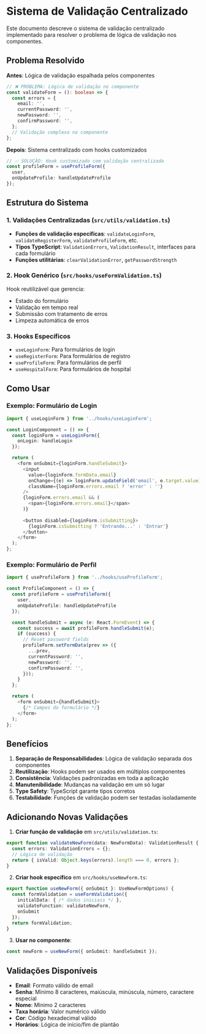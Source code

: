 # Sistema de Validação Centralizado

Este documento descreve o sistema de validação centralizado implementado para resolver o problema de lógica de validação nos componentes.

## Problema Resolvido

**Antes**: Lógica de validação espalhada pelos componentes
```typescript
// ❌ PROBLEMA: Lógica de validação no componente
const validateForm = (): boolean => {
  const errors = {
    email: '',
    currentPassword: '',
    newPassword: '',
    confirmPassword: '',
  };
  // Validação complexa no componente
};
```

**Depois**: Sistema centralizado com hooks customizados
```typescript
// ✅ SOLUÇÃO: Hook customizado com validação centralizada
const profileForm = useProfileForm({ 
  user, 
  onUpdateProfile: handleUpdateProfile 
});
```

## Estrutura do Sistema

### 1. Validações Centralizadas (`src/utils/validation.ts`)

- **Funções de validação específicas**: `validateLoginForm`, `validateRegisterForm`, `validateProfileForm`, etc.
- **Tipos TypeScript**: `ValidationErrors`, `ValidationResult`, interfaces para cada formulário
- **Funções utilitárias**: `clearValidationError`, `getPasswordStrength`

### 2. Hook Genérico (`src/hooks/useFormValidation.ts`)

Hook reutilizável que gerencia:
- Estado do formulário
- Validação em tempo real
- Submissão com tratamento de erros
- Limpeza automática de erros

### 3. Hooks Específicos

- `useLoginForm`: Para formulários de login
- `useRegisterForm`: Para formulários de registro
- `useProfileForm`: Para formulários de perfil
- `useHospitalForm`: Para formulários de hospital

## Como Usar

### Exemplo: Formulário de Login

```typescript
import { useLoginForm } from '../hooks/useLoginForm';

const LoginComponent = () => {
  const loginForm = useLoginForm({ 
    onLogin: handleLogin 
  });

  return (
    <form onSubmit={loginForm.handleSubmit}>
      <input
        value={loginForm.formData.email}
        onChange={(e) => loginForm.updateField('email', e.target.value)}
        className={loginForm.errors.email ? 'error' : ''}
      />
      {loginForm.errors.email && (
        <span>{loginForm.errors.email}</span>
      )}
      
      <button disabled={loginForm.isSubmitting}>
        {loginForm.isSubmitting ? 'Entrando...' : 'Entrar'}
      </button>
    </form>
  );
};
```

### Exemplo: Formulário de Perfil

```typescript
import { useProfileForm } from '../hooks/useProfileForm';

const ProfileComponent = () => {
  const profileForm = useProfileForm({ 
    user, 
    onUpdateProfile: handleUpdateProfile 
  });

  const handleSubmit = async (e: React.FormEvent) => {
    const success = await profileForm.handleSubmit(e);
    if (success) {
      // Reset password fields
      profileForm.setFormData(prev => ({
        ...prev,
        currentPassword: '',
        newPassword: '',
        confirmPassword: '',
      }));
    }
  };

  return (
    <form onSubmit={handleSubmit}>
      {/* Campos do formulário */}
    </form>
  );
};
```

## Benefícios

1. **Separação de Responsabilidades**: Lógica de validação separada dos componentes
2. **Reutilização**: Hooks podem ser usados em múltiplos componentes
3. **Consistência**: Validações padronizadas em toda a aplicação
4. **Manutenibilidade**: Mudanças na validação em um só lugar
5. **Type Safety**: TypeScript garante tipos corretos
6. **Testabilidade**: Funções de validação podem ser testadas isoladamente

## Adicionando Novas Validações

1. **Criar função de validação** em `src/utils/validation.ts`:
```typescript
export function validateNewForm(data: NewFormData): ValidationResult {
  const errors: ValidationErrors = {};
  // Lógica de validação
  return { isValid: Object.keys(errors).length === 0, errors };
}
```

2. **Criar hook específico** em `src/hooks/useNewForm.ts`:
```typescript
export function useNewForm({ onSubmit }: UseNewFormOptions) {
  const formValidation = useFormValidation({
    initialData: { /* dados iniciais */ },
    validateFunction: validateNewForm,
    onSubmit
  });
  return formValidation;
}
```

3. **Usar no componente**:
```typescript
const newForm = useNewForm({ onSubmit: handleSubmit });
```

## Validações Disponíveis

- **Email**: Formato válido de email
- **Senha**: Mínimo 8 caracteres, maiúscula, minúscula, número, caractere especial
- **Nome**: Mínimo 2 caracteres
- **Taxa horária**: Valor numérico válido
- **Cor**: Código hexadecimal válido
- **Horários**: Lógica de início/fim de plantão 